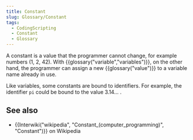 ```yaml
---
title: Constant
slug: Glossary/Constant
tags:
  - CodingScripting
  - Constant
  - Glossary
---
```

A constant is a value that the programmer cannot change, for example numbers (1, 2, 42). With {{glossary("variable","variables")}}, on the other hand, the programmer can assign a new {{glossary("value")}} to a variable name already in use.

Like variables, some constants are bound to identifiers. For example, the identifier `pi` could be bound to the value 3.14... .

## See also

- {{Interwiki("wikipedia", "Constant_(computer_programming)", "Constant")}} on Wikipedia
